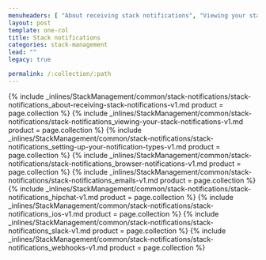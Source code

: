 ```yaml
---
menuheaders: [ "About receiving stack notifications", "Viewing your stack notifications", "Setting up your notification types", "Browser notifications", "Emails", "Hipchat", "iOS", "Slack", "Webhooks" ]
layout: post
template: one-col
title: Stack notifications
categories: stack-management
lead: ""
legacy: true

permalink: /:collection/:path
---
```





<a href="#about-receiving-stack-notifications"></a>{% include _inlines/StackManagement/common/stack-notifications/stack-notifications_about-receiving-stack-notifications-v1.md  product = page.collection %}
<a href="#viewing-your-stack-notifications"></a>{% include _inlines/StackManagement/common/stack-notifications/stack-notifications_viewing-your-stack-notifications-v1.md  product = page.collection %}
<a href="#setting-up-your-notification-types"></a>{% include _inlines/StackManagement/common/stack-notifications/stack-notifications_setting-up-your-notification-types-v1.md  product = page.collection %}
<a href="#browser-notifications"></a>{% include _inlines/StackManagement/common/stack-notifications/stack-notifications_browser-notifications-v1.md  product = page.collection %}
<a href="#emails"></a>{% include _inlines/StackManagement/common/stack-notifications/stack-notifications_emails-v1.md  product = page.collection %}
<a href="#hipchat"></a>{% include _inlines/StackManagement/common/stack-notifications/stack-notifications_hipchat-v1.md  product = page.collection %}
<a href="#ios"></a>{% include _inlines/StackManagement/common/stack-notifications/stack-notifications_ios-v1.md  product = page.collection %}
<a href="#slack"></a>{% include _inlines/StackManagement/common/stack-notifications/stack-notifications_slack-v1.md  product = page.collection %}
<a href="#webhooks"></a>{% include _inlines/StackManagement/common/stack-notifications/stack-notifications_webhooks-v1.md  product = page.collection %}